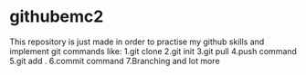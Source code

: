 # githubemc2

This repository is just made in order to practise my github skills and implement git commands like:
   1.git clone
   2.git init
   3.git pull
   4.push command
   5.git add .
   6.commit command
   7.Branching and lot more 
